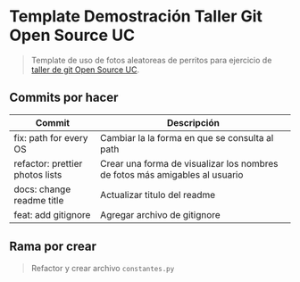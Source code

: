# Template Demostración Taller Git Open Source UC

> Template de uso de fotos aleatoreas de perritos para ejercicio de [taller de git Open Source UC](https://github.com/open-source-uc/talleres).

## Commits por hacer

| Commit | Descripción |
| --- | ---
| fix: path for every OS | Cambiar la la forma en que se consulta al path |
| refactor: prettier photos lists | Crear una forma de visualizar los nombres de fotos más amigables al usuario |
| docs: change readme title | Actualizar titulo del readme |
| feat: add gitignore | Agregar archivo de gitignore |

## Rama por crear

> Refactor y crear archivo `constantes.py`

